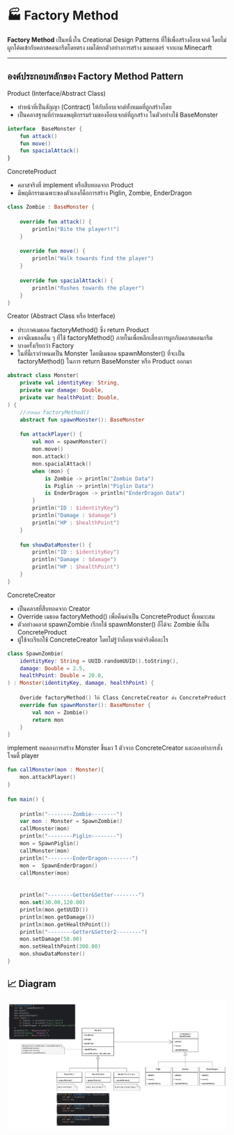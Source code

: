# 🏭 Factory Method

**Factory Method**  เป็นหนึ่งใน Creational Design Patterns ที่ใช้เพื่อสร้างอ็อบเจกต์ โดยไม่ผูกโค้ดเข้ากับคลาสคอนกรีตโดยตรง ผมได้ยกตัวอย่างการสร้าง มอนเตอร์ จากเกม Minecarft

---

## องค์ประกอบหลักของ Factory Method Pattern

Product (Interface/Abstract Class) 

- ทำหน้าที่เป็นสัญญา (Contract) ให้กับอ็อบเจกต์ทั้งหมดที่ถูกสร้างโดย 
- เป็นคลาสฐานที่กำหนดพฤติกรรมร่วมของอ็อบเจกต์ที่ถูกสร้าง ในตัวอย่างใช้ BaseMonster
```kotlin
interface  BaseMonster {
    fun attack()
    fun move()
    fun spacialAttack()
}
```

ConcreteProduct 
- คลาสจริงที่ implement หรือสืบทอดจาก Product
- มีพฤติกรรมเฉพาะของตัวเองก็คือการสร้าง Piglin, Zombie, EnderDragon
```kotlin
class Zombie : BaseMonster {

    override fun attack() {
        println("Bite the player!!")
    }

    override fun move() {
        println("Walk towards find the player")
    }

    override fun spacialAttack() {
        println("Rushes towards the player")
    }
}
```

Creator (Abstract Class หรือ Interface)
- ประกาศเมธอด factoryMethod() ซึ่ง return Product
- อาจมีเมธอดอื่น ๆ ที่ใช้ factoryMethod() ภายในเพื่อหลีกเลี่ยงการผูกกับคลาสคอนกรีต
- บางครั้งเรียกว่า Factory
- ในที่นี้เรากำหนดเป็น Monster โดยมีเมธอด spawnMonster() ที่จะเป็น factoryMethod() ในการ return BaseMonster หรือ Product ออกมา
```kotlin
abstract class Monster(
    private val identityKey: String,
    private var damage: Double,
    private var healthPoint: Double,
) {
    //กำหนด factoryMethod()
    abstract fun spawnMonster(): BaseMonster

    fun attackPlayer() {
        val mon = spawnMonster()
        mon.move()
        mon.attack()
        mon.spacialAttack()
        when (mon) {
            is Zombie -> println("Zombie Data")
            is Piglin -> println("Piglin Data")
            is EnderDragon -> println("EnderDragon Data")
        }
        println("ID : $identityKey")
        println("Damage : $damage")
        println("HP : $healthPoint")
    }

    fun showDataMonster() {
        println("ID : $identityKey")
        println("Damage : $damage")
        println("HP : $healthPoint")
    }
}
```


ConcreteCreator
- เป็นคลาสที่สืบทอดจาก Creator
- Override เมธอด factoryMethod() เพื่อคืนค่าเป็น ConcreteProduct ที่เหมาะสม
- ตัวอย่างคลาส spawnZombie เรีกยใช้ spawnMonster() ก็ได้จะ Zombie ที่เป็น ConcreteProduct
- ผู้ใช้จะเรียกใช้ ConcreteCreator โดยไม่รู้ว่าอ็อบเจกต์จริงคืออะไร
```kotlin
class SpawnZombie(
    identityKey: String = UUID.randomUUID().toString(),
    damage: Double = 2.5,
    healthPoint: Double = 20.0,
) : Monster(identityKey, damage, healthPoint) {

    Overide factoryMethod() ให้ Class ConcreteCreator ส่ง ConcreteProduct กลับมา
    override fun spawnMonster(): BaseMonster {
        val mon = Zombie()
        return mon
    }
}
```
implement
ทดลองการสร้าง Monster ขึ้นมา 1 ตัวจาก ConcreteCreator และลองทำการสั่งโจมตี้ player
```kotlin
fun callMonster(mon : Monster){
    mon.attackPlayer()
}

fun main() {

    println("--------Zombie--------")
    var mon : Monster = SpawnZombie()
    callMonster(mon)
    println("--------Piglin--------")
    mon = SpawnPiglin()
    callMonster(mon)
    println("--------EnderDragon--------")
    mon =  SpawnEnderDragon()
    callMonster(mon)


    println("--------Getter&Setter--------")
    mon.set(30.00,120.00)
    println(mon.getUUID())
    println(mon.getDamage())
    println(mon.getHealthPoint())
    println("--------Getter&Setter2--------")
    mon.setDamage(50.00)
    mon.setHealthPoint(300.00)
    mon.showDataMonster()
}
```
## 📈 Diagram

![Factory Method Diagram](./factory-method-diagram.jpg)
